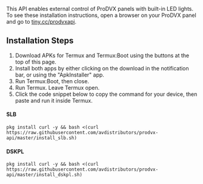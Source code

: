This API enables external control of ProDVX panels with built-in LED lights.<br>
To see these installation instructions, open a browser on your ProDVX panel and go to [tiny.cc/prodvxapi](tiny.cc/prodvxapi).

## Installation Steps
1. Download APKs for Termux and Termux:Boot using the buttons at the top of this page.
2. Install both apps by either clicking on the download in the notification bar, or using the "ApkInstaller" app.
3. Run Termux:Boot, then close.
4. Run Termux. Leave Termux open.
5. Click the code snippet below to copy the command for your device, then paste and run it inside Termux.

#### SLB
```
pkg install curl -y && bash <(curl https://raw.githubusercontent.com/avdistributors/prodvx-api/master/install_slb.sh)
```


#### DSKPL
```
pkg install curl -y && bash <(curl https://raw.githubusercontent.com/avdistributors/prodvx-api/master/install_dskpl.sh)
```